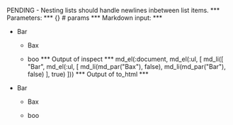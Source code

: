PENDING - Nesting lists should handle newlines inbetween list items.
*** Parameters: ***
{} # params 
*** Markdown input: ***
* Bar
  * Bax

  * boo
*** Output of inspect ***
md_el(:document, md_el(:ul, [
	md_li([
	"Bar",
	md_el(:ul, [
	md_li(md_par("Bax"), false),
	md_li(md_par("Bar"), false)
  ], true)
]))
*** Output of to_html ***
<ul>
<li>Bar

<ul>
<li><p>Bax</p></li>
<li><p>boo</p></li>
</ul>
</li>
</ul>
